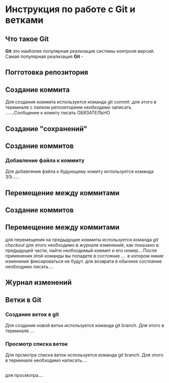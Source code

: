 # Инструкция по работе с Git  и ветками

##  Что такое Git
**Git**  это наиболее популярная реализация системы контроля версий. Самая популярная реализация **Git**  -

## Погготовка репозитория



## Создание коммита
Для создания коммита используется команда  git commit .для этого в терминале с папком репозиторием необходимо записать .......Сообщение к комиту писать ОБЯЗАТЕЛЬНО



## Создание "сохранений"
## Создание коммитов
### Добавление файла к коммиту
Для добавления файла к будующему комиту используется команда ЭЭ......

## Перемещение между коммитами

## Создание коммитов

## Перемещение между коммитами
для перемещения на предыдущие коммиты используется команда *git checkout* для этого необходимо в журнале изменений, как показано в предыдущей части, найти необходимый коммит и его номер....После применения этой команды вы попадете в состояние .... в котором никие изменения фиксироваться не будут. для возврата в обычное состояние необходимо писать....


##  Журнал изменений

## Ветки в Git 
### Создание веток в git

Для создания новой ветки используется команда git branch. Для этого в терминале ...

### Просмотр списка веток
Для прсмотра списка веток используется команда git branch. Для этого в терминале необходимо написать....
## 
 для просмотра....
